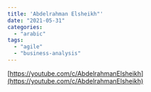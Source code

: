 ```yaml
---
title: 'Abdelrahman Elsheikh"'
date: "2021-05-31"
categories:
  - "arabic"
tags:
  - "agile"
  - "business-analysis"
---
```


[https://youtube.com/c/AbdelrahmanElsheikh](https://youtube.com/c/AbdelrahmanElsheikh)
